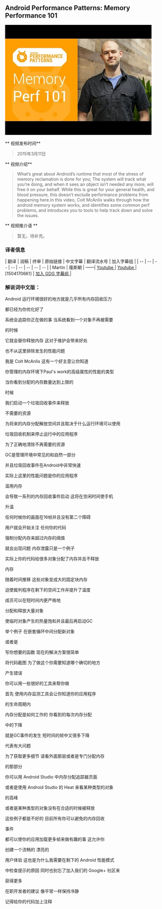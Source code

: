 
## Android Performance Patterns: Memory Performance 101

![video_screenshot](images/OrLEoIsMIAc.jpg)

** 视频发布时间**
 
> 2015年3月11日

** 视频介绍**

> What’s great about Android’s runtime that most of the stress of memory reclamation is done for you; The system will track what you’re doing, and when it sees an object isn’t needed any more, will free it on your behalf. While this is great for your general health, and blood pressure, this doesn’t exclude performance problems from happening here.In this video, Colt McAnlis walks through how the android memory system works, and identifies some common perf problems, and introduces you to tools to help track down and solve the issues.

** 视频推介语 **

>  暂无，待补充。


### 译者信息

| 翻译 | 润稿 | 终审 | 原始链接 | 中文字幕 |  翻译流水号  |  加入字幕组  |
| -- | -- | -- | -- | -- |  -- | -- | -- |
| Martin | 隆斯朝 | ——| [ Youtube ]( https://www.youtube.com/watch?v=OrLEoIsMIAc )  |  [ Youtube ]( https://www.youtube.com/watch?v=p_7vC3AJbRQ ) | [1504170661] | [ 加入 GDG 字幕组 ]( http://www.gfansub.com/join_translator )  |



### 解说词中文版：

Android 运行环境很好的地方就是几乎所有内存回收压力

都已经为你优化好了

系统会追踪你正在做的事  当系统看到一个对象不再被需要

的时候

它就会替你释放内存  这对于维护会带来好处

也不从这里排除发生的性能问题

我是 Colt McAnlis  这有一个好主意让你知道

你管理的内存环境下Paul's work的高级属性的性能的类型

当你看到分配的内存数量达到上限的

时候

我们启动一个垃圾回收事件来释放

不需要的资源

为将来的内存分配解放空间并且取决于什么运行环境可以使用

垃圾回收机制来停止运行中的应用程序

为了正确地清除不再需要的资源

GC是管理环境中常见的和自然一部分

并且垃圾回收事件在Android中非常快速

实际上这里的性能问题是你的应用程序

滥用内存

会导致一系列的内存回收事件启动  这将在空闲时间使手机

升温

任何时候你的画面在16帧并且没有第二个障碍

用户就会开始关注  任何你的代码

强制分配内存来超过内存的阈值

就会出现问题  内存泄露只是一个例子

实际上你的代码给很多对象分配了内存并且不释放

内存

随着时间推移  这些对象变成大的固定块内存

迫使裁判程序在剩下的空间工作并提升了温度

成员可以在短时间内更严格地

分配和释放大量对象

使临时对象产生的热量饱和并且最后再启动GC

举个例子  在嵌套循环中间分配新对象

或者是

写你想要的函数  现在的解决方案很简单

将代码截图  为了做这个你需要知道哪个确切的地方

产生错误

你可以用一些很好的工具来帮你做

首先  使用内存监测工具会让你知道你的应用程序

的生命周期内

内存分配是如何工作的  你看到的每次内存分配

中的下降

就是GC事件的发生  短时间的帧中又很多下降

代表有大问题

为了获取更多细节  请看外面那层或者是专门分配内存

的那部分

你可以用 Android Studio 中内存分配追踪器页面

或者是使用 Android Studio 的 Heat 来看某种类型的对象

的高峰

或者是某种类型的对象没有在合适的时候被释放

这些例子都是不好的  目前所有你可以避免的内存回收

事件

都可以使你的应用加载更多帧来做有趣的事  这允许你

创建一个流畅的  漂亮的

用户体验  这也是为什么我需要在剩下的 Android 性能模式

中检查提示的原因  同时也别忘了加入我们的 Google+ 社区来

获得更多

在职开发者的建议  像平常一样保持冷静

记得给你的代码加上注释




